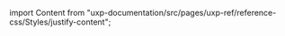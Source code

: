 
import Content from "uxp-documentation/src/pages/uxp-ref/reference-css/Styles/justify-content";

<Content query="product=photoshop"/>
